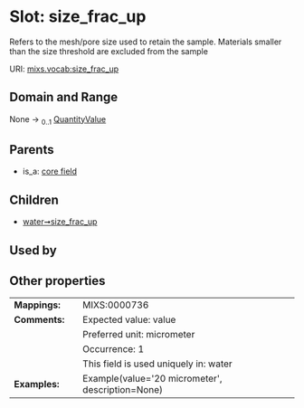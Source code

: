 
# Slot: size_frac_up


Refers to the mesh/pore size used to retain the sample. Materials smaller than the size threshold are excluded from the sample

URI: [mixs.vocab:size_frac_up](https://w3id.org/mixs/vocab/size_frac_up)


## Domain and Range

None &#8594;  <sub>0..1</sub> [QuantityValue](QuantityValue.md)

## Parents

 *  is_a: [core field](core_field.md)

## Children

 *  [water➞size_frac_up](water_size_frac_up.md)

## Used by


## Other properties

|  |  |  |
| --- | --- | --- |
| **Mappings:** | | MIXS:0000736 |
| **Comments:** | | Expected value: value |
|  | | Preferred unit: micrometer |
|  | | Occurrence: 1 |
|  | | This field is used uniquely in: water |
| **Examples:** | | Example(value='20 micrometer', description=None) |

